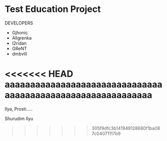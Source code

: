 # Test Education Project

DEVELOPERS
- Gjhonic
- Allgrenka
- I2ridan
- GReNT
- dmbvlll

<<<<<<< HEAD
aaaaaaaaaaaaaaaaaaaaaaaaaaaaaaaaaaaaaaaaaaaaaaaaaaaaaaaaaaaa
=======
Ilya, Prosti.....

Shurudim Ilyu
>>>>>>> 305f9dfc3b141949128680f1ba087c04071117b9
